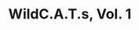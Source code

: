 ---
title: "WildC.A.T.s, Vol. 1"
issue: 6A
issue_nr: 6
full_title: "Killer Instinct, Chapter One"
subtitle: ""
story_arc: Killer Instinct
crossover: ""
variant: A
publisher: Image Comics
creators: 
  - Brandon Choi
  - Jim Lee
  - Scott Williams
release_date: Dec 1993
release_year: 1993
genre:
  - Action
  - Adventure
  - Super-Heroes
format: Comic
pages: 32
signed_by: ""
price: 1.95
---